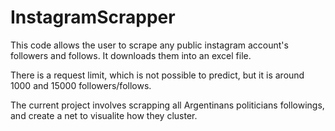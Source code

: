 # InstagramScrapper

This code allows the user to scrape any public instagram account's followers and follows. It downloads them into an excel file.

There is a request limit, which is not possible to predict, but it is around 1000 and 15000 followers/follows.

The current project involves scrapping all Argentinans politicians followings, and create a net to visualite how they cluster.
